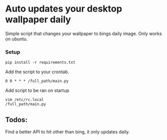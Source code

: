 # Auto updates your desktop wallpaper daily
Simple script that changes your wallpaper to bings daily image.
Only works on ubuntu.

### Setup
```
pip install -r requirements.txt
```
Add the script to your crontab.
```
0 0 * * * /full_path/main.py
```
Add script to be ran on startup
```
vim /etc/rc.local
/full_path/main.py
```
## Todos:
Find a better API to hit other than bing, it only updates
daily.
